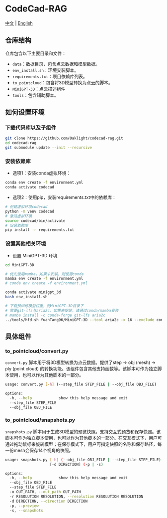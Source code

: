 # CodeCad-RAG

[中文](./README_zh.md) | [English](./README.md)

## 仓库结构

仓库包含以下主要目录和文件：

* `data`：数据目录，包含点云数据和模型数据。
* `env_install.sh`：环境安装脚本。
* `requirements.txt`：项目依赖库列表。
* `to_pointcloud`：包含将3D模型转换为点云的脚本。
* `MiniGPT-3D`：点云描述组件
* `tools`：包含辅助脚本。

## 如何设置环境

### 下载代码库以及子组件

```bash
git clone https://github.com/Oaklight/codecad-rag.git
cd codecad-rag
git submodule update --init --recursive
```

### 安装依赖库

* 选项1：安装conda虚拟环境：

```bash
conda env create -f environment.yml
conda activate codecad
```

* 选项2：使用pip，安装requirements.txt中的依赖库：

```bash
# 创建虚拟环境codecad
python -m venv codecad
# 激活虚拟环境
source codecad/bin/activate
# 安装依赖库
pip install -r requirements.txt
```

### 设置其他相关环境

* 设置 MiniGPT-3D 环境

```bash
cd MiniGPT-3D

# 优先使用mamba，如果未安装，则使用conda
mamba env create -f environment.yml
# conda env create -f environment.yml

conda activate minigpt_3d
bash env_install.sh

# 下载预训练模型权重，到MiniGPT-3D目录下
# 需要git-lfs与aria2c，如果未安装，请通过conda/mamba安装
# mamba install -c conda-forge git-lfs aria2c
../tools/hfd.sh YuanTang96/MiniGPT-3D --tool aria2c -x 16 --exclude config.json --exclude README.md --exclude .gitattributes
```

## 具体组件

### to_pointcloud/convert.py

`convert.py` 脚本用于将3D模型转换为点云数据。提供了step -> obj (mesh) -> ply (point cloud) 的转换功能。该组件包含其他支持函数等。该脚本可作为独立脚本使用，也可以作为其他脚本的一部分。

```bash
usage: convert.py [-h] (--step_file STEP_FILE | --obj_file OBJ_FILE)

options:
  -h, --help            show this help message and exit
  --step_file STEP_FILE
  --obj_file OBJ_FILE
```

### to_pointcloud/snapshots.py

`snapshots.py` 脚本用于生成3D模型的预览快照。支持交互式预览和保存快照。该脚本可作为独立脚本使用，也可以作为其他脚本的一部分。在交互模式下，用户可通过拖动鼠标来旋转模型；在保存模式下，用户可指定快照的名称和保存路径，每一份mesh会保存14个视角的快照。

```bash
usage: snapshots.py [-h] (--obj_file OBJ_FILE | --step_file STEP_FILE) [-o OUT_PATH] [-r RESOLUTION RESOLUTION]
                    [-d DIRECTION] (-p | -s)

options:
  -h, --help            show this help message and exit
  --obj_file OBJ_FILE
  --step_file STEP_FILE
  -o OUT_PATH, --out_path OUT_PATH
  -r RESOLUTION RESOLUTION, --resolution RESOLUTION RESOLUTION
  -d DIRECTION, --direction DIRECTION
  -p, --preview
  -s, --snapshots
```
